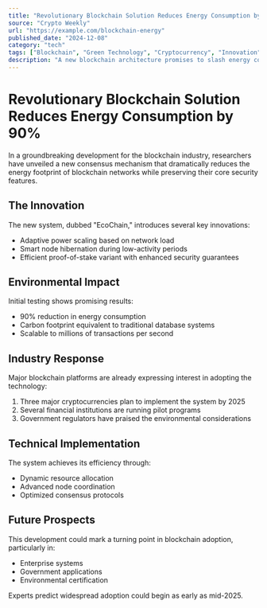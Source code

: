 ```yaml
---
title: "Revolutionary Blockchain Solution Reduces Energy Consumption by 90%"
source: "Crypto Weekly"
url: "https://example.com/blockchain-energy"
published_date: "2024-12-08"
category: "tech"
tags: ["Blockchain", "Green Technology", "Cryptocurrency", "Innovation"]
description: "A new blockchain architecture promises to slash energy consumption while maintaining security and decentralization."
---
```


# Revolutionary Blockchain Solution Reduces Energy Consumption by 90%

In a groundbreaking development for the blockchain industry, researchers have unveiled a new consensus mechanism that dramatically reduces the energy footprint of blockchain networks while preserving their core security features.

## The Innovation

The new system, dubbed "EcoChain," introduces several key innovations:

- Adaptive power scaling based on network load
- Smart node hibernation during low-activity periods
- Efficient proof-of-stake variant with enhanced security guarantees

## Environmental Impact

Initial testing shows promising results:
- 90% reduction in energy consumption
- Carbon footprint equivalent to traditional database systems
- Scalable to millions of transactions per second

## Industry Response

Major blockchain platforms are already expressing interest in adopting the technology:

1. Three major cryptocurrencies plan to implement the system by 2025
2. Several financial institutions are running pilot programs
3. Government regulators have praised the environmental considerations

## Technical Implementation

The system achieves its efficiency through:
- Dynamic resource allocation
- Advanced node coordination
- Optimized consensus protocols

## Future Prospects

This development could mark a turning point in blockchain adoption, particularly in:
- Enterprise systems
- Government applications
- Environmental certification

Experts predict widespread adoption could begin as early as mid-2025.
